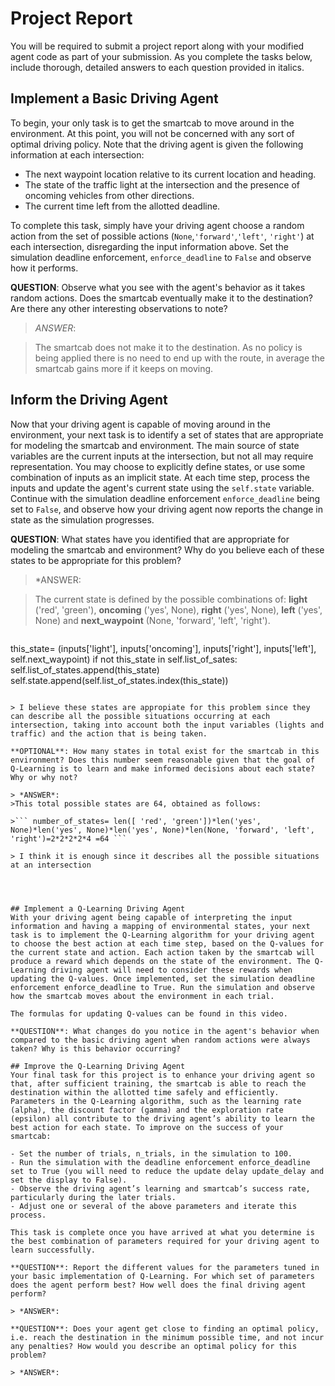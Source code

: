 # Project Report 
You will be required to submit a project report along with your modified agent code as part of your submission. As you complete the tasks below, include thorough, detailed answers to each question provided in italics.

## Implement a Basic Driving Agent
To begin, your only task is to get the smartcab to move around in the environment. At this point, you will not be concerned with any sort of optimal driving policy. Note that the driving agent is given the following information at each intersection:

- The next waypoint location relative to its current location and heading.
- The state of the traffic light at the intersection and the presence of oncoming vehicles from other directions.
- The current time left from the allotted deadline.

To complete this task, simply have your driving agent choose a random action from the set of possible actions (```None```,```'forward'```,```'left'```, ```'right'```) at each intersection, disregarding the input information above. Set the simulation deadline enforcement, ```enforce_deadline``` to ```False``` and observe how it performs.

**QUESTION**: Observe what you see with the agent's behavior as it takes random actions. Does the smartcab eventually make it to the destination? Are there any other interesting observations to note?

> *ANSWER*: 

> The smartcab does not make it to the destination. As no policy is being applied there is no need to end up with the route, in average the smartcab gains more if it keeps on moving.

## Inform the Driving Agent
Now that your driving agent is capable of moving around in the environment, your next task is to identify a set of states that are appropriate for modeling the smartcab and environment. The main source of state variables are the current inputs at the intersection, but not all may require representation. You may choose to explicitly define states, or use some combination of inputs as an implicit state. At each time step, process the inputs and update the agent's current state using the ```self.state``` variable. Continue with the simulation deadline enforcement ```enforce_deadline``` being set to ```False```, and observe how your driving agent now reports the change in state as the simulation progresses.

**QUESTION**: What states have you identified that are appropriate for modeling the smartcab and environment? Why do you believe each of these states to be appropriate for this problem?
>*ANSWER: 

> The current state is defined by the possible combinations of: **light** ('red', 'green'), **oncoming** ('yes', None), **right**  ('yes', None), **left** ('yes', None) and **next_waypoint** (None, 'forward', 'left', 'right'). 

>``` 
this_state= (inputs['light'], inputs['oncoming'], inputs['right'], inputs['left'], self.next_waypoint) 
if not this_state in self.list_of_sates:
	self.list_of_states.append(this_state)
self.state.append(self.list_of_states.index(this_state))
```

> I believe these states are appropiate for this problem since they can describe all the possible situations occurring at each intersection, taking into account both the input variables (lights and traffic) and the action that is being taken.

**OPTIONAL**: How many states in total exist for the smartcab in this environment? Does this number seem reasonable given that the goal of Q-Learning is to learn and make informed decisions about each state? Why or why not?

> *ANSWER*: 
>This total possible states are 64, obtained as follows: 

>``` number_of_states= len([ 'red', 'green'])*len('yes', None)*len('yes', None)*len('yes', None)*len(None, 'forward', 'left', 'right')=2*2*2*2*4 =64 ``` 

> I think it is enough since it describes all the possible situations at an intersection
                           



## Implement a Q-Learning Driving Agent
With your driving agent being capable of interpreting the input information and having a mapping of environmental states, your next task is to implement the Q-Learning algorithm for your driving agent to choose the best action at each time step, based on the Q-values for the current state and action. Each action taken by the smartcab will produce a reward which depends on the state of the environment. The Q-Learning driving agent will need to consider these rewards when updating the Q-values. Once implemented, set the simulation deadline enforcement enforce_deadline to True. Run the simulation and observe how the smartcab moves about the environment in each trial.

The formulas for updating Q-values can be found in this video.

**QUESTION**: What changes do you notice in the agent's behavior when compared to the basic driving agent when random actions were always taken? Why is this behavior occurring?

## Improve the Q-Learning Driving Agent
Your final task for this project is to enhance your driving agent so that, after sufficient training, the smartcab is able to reach the destination within the allotted time safely and efficiently. Parameters in the Q-Learning algorithm, such as the learning rate (alpha), the discount factor (gamma) and the exploration rate (epsilon) all contribute to the driving agent’s ability to learn the best action for each state. To improve on the success of your smartcab:

- Set the number of trials, n_trials, in the simulation to 100.
- Run the simulation with the deadline enforcement enforce_deadline set to True (you will need to reduce the update delay update_delay and set the display to False).
- Observe the driving agent’s learning and smartcab’s success rate, particularly during the later trials.
- Adjust one or several of the above parameters and iterate this process.

This task is complete once you have arrived at what you determine is the best combination of parameters required for your driving agent to learn successfully.

**QUESTION**: Report the different values for the parameters tuned in your basic implementation of Q-Learning. For which set of parameters does the agent perform best? How well does the final driving agent perform?

> *ANSWER*: 

**QUESTION**: Does your agent get close to finding an optimal policy, i.e. reach the destination in the minimum possible time, and not incur any penalties? How would you describe an optimal policy for this problem?

> *ANSWER*: 